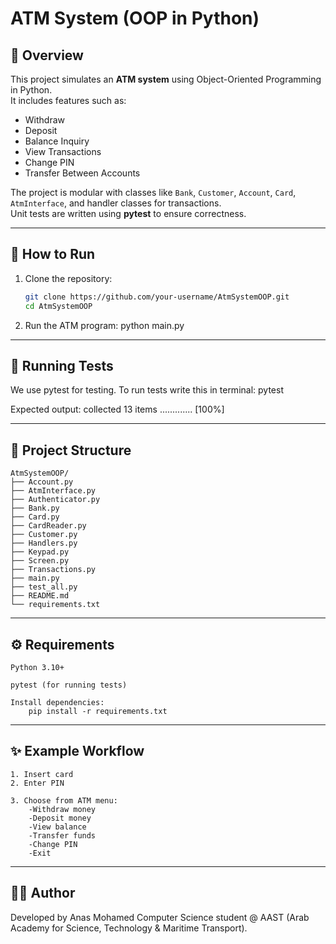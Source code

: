# ATM System (OOP in Python)

## 📖 Overview
This project simulates an **ATM system** using Object-Oriented Programming in Python.  
It includes features such as:
- Withdraw
- Deposit
- Balance Inquiry
- View Transactions
- Change PIN
- Transfer Between Accounts

The project is modular with classes like `Bank`, `Customer`, `Account`, `Card`, `AtmInterface`, and handler classes for transactions.  
Unit tests are written using **pytest** to ensure correctness.

---

## 🚀 How to Run

1. Clone the repository:
   ```bash
   git clone https://github.com/your-username/AtmSystemOOP.git
   cd AtmSystemOOP
   
2. Run the ATM program:
    python main.py

---

## 🧪 Running Tests

We use pytest for testing. 
To run tests write this in terminal:
    pytest

Expected output:
    collected 13 items
    .............   [100%]

---


## 📂 Project Structure
    
    AtmSystemOOP/
    ├── Account.py
    ├── AtmInterface.py
    ├── Authenticator.py
    ├── Bank.py
    ├── Card.py
    ├── CardReader.py
    ├── Customer.py
    ├── Handlers.py
    ├── Keypad.py
    ├── Screen.py
    ├── Transactions.py
    ├── main.py
    ├── test_all.py
    ├── README.md
    └── requirements.txt

---

## ⚙️ Requirements
    Python 3.10+

    pytest (for running tests)
    
    Install dependencies:
        pip install -r requirements.txt

---

## ✨ Example Workflow

    1. Insert card
    2. Enter PIN
    
    3. Choose from ATM menu:
        -Withdraw money
        -Deposit money
        -View balance
        -Transfer funds
        -Change PIN
        -Exit

---

## 👨‍💻 Author

Developed by Anas Mohamed
Computer Science student @ AAST (Arab Academy for Science, Technology & Maritime Transport).


